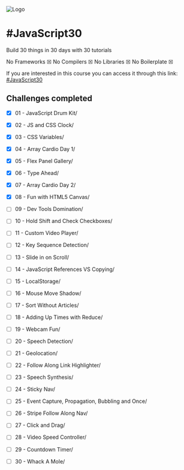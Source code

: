 ﻿![Logo](https://camo.githubusercontent.com/07ca65497065dd926bd889c53b7b7652f8ef3cbc4320739cf7ebed3c4d34cb2d/68747470733a2f2f6a61766173637269707433302e636f6d2f696d616765732f4a53332d736f6369616c2d73686172652e706e67)

# #JavaScript30

Build 30 things in 30 days with 30 tutorials

No Frameworks ☒ 
No Compilers ☒ 
No Libraries ☒
No Boilerplate ☒

If you are interested in this course you can access it through this link: 
[#JavaScript30](https://javascript30.com/)


## Challenges completed

- [x] 01 - JavaScript Drum Kit/
- [x] 02 - JS and CSS Clock/
- [x] 03 - CSS Variables/
- [x] 04 - Array Cardio Day 1/
- [x] 05 - Flex Panel Gallery/
- [x] 06 - Type Ahead/
- [x] 07 - Array Cardio Day 2/
- [x] 08 - Fun with HTML5 Canvas/
- [ ] 09 - Dev Tools Domination/
- [ ] 10 - Hold Shift and Check Checkboxes/
- [ ] 11 - Custom Video Player/
- [ ] 12 - Key Sequence Detection/
- [ ] 13 - Slide in on Scroll/
- [ ] 14 - JavaScript References VS Copying/
- [ ] 15 - LocalStorage/
- [ ] 16 - Mouse Move Shadow/
- [ ] 17 - Sort Without Articles/
- [ ] 18 - Adding Up Times with Reduce/
- [ ] 19 - Webcam Fun/
- [ ] 20 - Speech Detection/
- [ ] 21 - Geolocation/
- [ ] 22 - Follow Along Link Highlighter/
- [ ] 23 - Speech Synthesis/
- [ ] 24 - Sticky Nav/
- [ ] 25 - Event Capture, Propagation, Bubbling and Once/
- [ ] 26 - Stripe Follow Along Nav/
- [ ] 27 - Click and Drag/
- [ ] 28 - Video Speed Controller/
- [ ] 29 - Countdown Timer/
- [ ] 30 - Whack A Mole/





